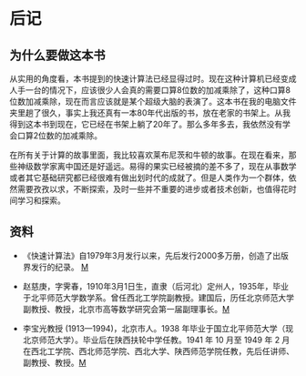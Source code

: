 # 后记

## 为什么要做这本书

从实用的角度看，本书提到的快速计算法已经显得过时。现在这种计算机已经变成人手一台的情况下，应该很少人会真的需要口算8位数的加减乘除了，这种口算8位数加减乘除，现在而言应该就是某个超级大脑的表演了。这本书在我的电脑文件夹里趟了很久，事实上我还真有一本80年代出版的书，放在老家的书架上。从我得到这本书到现在，它已经在书架上躺了20年了。那么多年多去，我依然没有学会口算2位数的加减乘除。

在所有关于计算的故事里面，我比较喜欢莱布尼茨和牛顿的故事。在现在看来，那些神级数学家离中国还是好遥远。易得的果实已经被摘的差不多了，现在从事数学或者其它基础研究都已经很难有做出划时代的成就了。但是人类作为一个群体，依然需要孜孜以求，不断探索，及时一些并不重要的进步或者技术创新，也值得花时间学习和探索。

## 资料

* 《快速计算法》自1979年3月发行以来，先后发行2000多万册，创造了出版界发行的纪录。
[M](https://baike.baidu.com/item/%E5%8F%B2%E4%B8%B0%E6%94%B6/7591820)

* 赵慈庚，字霁春，1910年3月1日生，直隶（后河北）定州人，1935年，毕业于北平师范大学数学系。曾任西北工学院副教授。建国后，历任北京师范大学副教授、教授，北京市高等数学研究会第一届副理事长。[M](https://baike.sogou.com/v12504740.htm)

* 李宝光教授 (1913—1994)，北京市人。1938 年毕业于国立北平师范大学（现北京师范大学）。毕业后在陕西扶轮中学任教。1941 年 10 月至 1949 年 2 月在西北工学院、西北师范学院、西北大学、陕西师范学院任教，先后任讲师、副教授、教授。[M](https://news.cufe.edu.cn/info/1006/21762.htm)